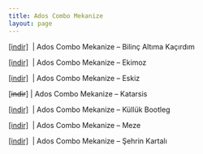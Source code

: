 ```yaml
---
title: Ados Combo Mekanize
layout: page
---
```


<a href="https://cloud.mail.ru/public/e7e3d4bd9d1e/Ados%20Combo%20Mekanize%20-%20Bilinc%20Altima%20Kacirdim" target="_blank">[indir]</a>   |   Ados Combo Mekanize &#8211; Bilinç Altıma Kaçırdım

<a href="https://cloud.mail.ru/public/6b61fc7046a9/Ados%20Combo%20Mekanize%20-%20Ekimoz" target="_blank">[indir]</a>   |   Ados Combo Mekanize &#8211; Ekimoz

<a href="https://cloud.mail.ru/public/12b340c28c93/Ados%20Combo%20Mekanize%20-%20Eskiz" target="_blank">[indir]</a>   |   Ados Combo Mekanize &#8211; Eskiz

[<del>indir</del>]   |   Ados Combo Mekanize &#8211; Katarsis

<a href="https://cloud.mail.ru/public/52a4114645f0/Ados%20Combo%20Mekanize%20-%20K%C3%BCll%C3%BCk%20Bootleg" target="_blank">[indir]</a>   |   Ados Combo Mekanize &#8211; Küllük Bootleg

<a href="https://cloud.mail.ru/public/4f4e0a9c24c6/Ados%20Combo%20Mekanize%20-%20Meze" target="_blank">[indir]</a>   |   Ados Combo Mekanize &#8211; Meze

<a href="https://cloud.mail.ru/public/3155a156bc30/Ados%20Combo%20Mekanize%20-%20%C5%9Eehrin%20Kartal%C4%B1" target="_blank">[indir]</a>   |   Ados Combo Mekanize &#8211; Şehrin Kartalı